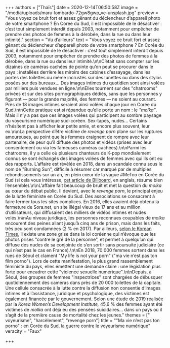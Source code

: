 +++
authors = ["Thaïs"]
date = 2020-12-14T06:50:58Z
image = "/media/uploads/maru-lombardo-72gw8gwp_ve-unsplash.jpg"
preview = "Vous voyez ce bruit fort et assez gênant du déclencheur d’appareil photo de votre smartphone&nbsp;? En Corée du Sud, il est impossible de le désactiver&nbsp;: c’est tout simplement interdit depuis 2003, notamment pour empêcher de prendre des photos de femmes à la dérobée, dans la rue ou dans leur intimité."
section = "Vu d’ailleurs"
text = "Vous voyez ce bruit fort et assez gênant du déclencheur d’appareil photo de votre smartphone&nbsp;? En Corée du Sud, il est impossible de le désactiver&nbsp;: c’est tout simplement interdit depuis 2003, notamment pour empêcher de prendre des photos de femmes à la dérobée, dans la rue ou dans leur intimité.\n\nC’était sans compter sur les dizaines de caméras cachées de pointe qu’on peut se procurer dans le pays&nbsp;: installées derrière les miroirs des cabines d’essayage, dans les portes des toilettes ou même incrustés sur des lunettes ou dans des stylos posées sur des bureaux... Des images intimes du quotidien sont ainsi volées par milliers puis vendues en ligne.\n\nElles tournent sur des \"chatrooms\" privées et sur des sites pornographiques dédiés, sans que les personnes y figurant — pour la grande majorité, des femmes — ne soient au courant. Près de 18 images intimes seraient ainsi volées chaque jour en Corée du Sud.\n\nCette pratique est si répandue qu’elle porte un nom&nbsp;: le _\"molka\"_. Mais il n’y a pas que ces images volées qui participent au sombre paysage du voyeurisme numérique sud-coréen. Sex-tapes, nudes... Certains n’hésitent pas à afficher leur petite amie, et encore plus souvent, leur ex.\n\nLa perspective d’être victime de _revenge porn_ plane sur les ruptures amoureuses, au point que les femmes craignent de rompre avec leur partenaire, de peur qu’il diffuse des photos et vidéos (prises avec leur consentement ou via les fameuses caméras cachées).\n\nParmi les chatrooms, il y a celle où plusieurs chanteurs de K-pop mondialement connus se sont échangés des images volées de femmes avec qui ils ont eu des rapports. L’affaire est révélée en 2018, dans un scandale connu sous le nom de \"Burning Sun\", difficile à résumer car marqué par de multiples rebondissements sur un an, en plein cœur de la vague #MeToo en Corée du Sud (si cela vous intéresse, [cet article de Billboard,](https://www.billboard.com/articles/columns/k-town/8503818/burning-sun-scandal-timeline-seungri-jung-joon-young) en anglais, résume bien l’ensemble).\n\nL’affaire fait beaucoup de bruit et met la question du _molka_ au cœur du débat public. Il devient, avec le _revenge porn_, le principal enjeu de la lutte féministe en Corée du Sud. Des associations se consacrent à faire fermer tous les sites complices. En 2016, elles avaient déjà obtenu la fermeture de Sora.net, un site illégal vieux de 17 ans et au million d’utilisateurs, qui diffusaient des milliers de vidéos intimes et nudes volés.\n\nAu niveau juridique, les personnes reconnues coupables de _molka_ encourent des peines allant jusqu’à cinq ans de prison, mais dans les faits, très peu sont condamnées (2&nbsp;% en 2017). Par ailleurs, [selon le Korean Times](https://www.koreatimes.co.kr/www/nation/2018/08/251_253883.html), il existe une zone grise dans la loi coréenne qui n’évoque que les photos prises \"contre le gré de la personne\", et permet à quelqu’un qui diffuse des nudes de sa conjointe de s’en sortir sans poursuite judiciaire (ce qui n’est pas le cas en France).\n\nEn 2018, 70&nbsp;000 femmes sortent dans les rues de Séoul et clament \"My life is not your porn\" (\"ma vie n’est pas ton film porno\"). Lors de cette manifestation, le plus grand rassemblement féministe du pays, elles émettent une demande claire&nbsp;: une législation plus forte pour encadrer cette \"violence sexuelle numérique\".\n\nDepuis, à Séoul, des groupes de femmes \"inspectrices\" sont chargées de débusquer quotidiennement des caméras dans près de 20&nbsp;000 toilettes de la capitale. Une cellule consacrée à la lutte contre la diffusion non consentie d’images intimes et à l’assistance, juridique et psychologique, des victimes est également financée par le gouvernement. Selon une étude de 2019 réalisée par la _Korea Women’s Development Institute,_ 45,6&nbsp;% des femmes ayant été victimes de _molka_ ont déjà eu des pensées suicidaires... dans un pays où il s’agit de la première cause de mortalité chez les jeunes."
themes = [" voyeurisme", "harcèlement", "revenge porn"]
title = "\"Ma vie n’est pas ton porno\"&nbsp;: en Corée du Sud, la guerre contre le voyeurisme numérique"
veracity = "Faux"

+++
